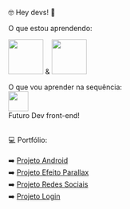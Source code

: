 🤓 Hey devs! 👋  <br>

O que estou aprendendo: 

<img src="https://cdn.jsdelivr.net/gh/devicons/devicon/icons/html5/html5-original-wordmark.svg" width="70" heith="70"/> & <img src="https://cdn.jsdelivr.net/gh/devicons/devicon/icons/css3/css3-original-wordmark.svg" width="70" heith="70"/> <br>

O que vou aprender na sequência: <br>
<img src="https://cdn.jsdelivr.net/gh/devicons/devicon/icons/javascript/javascript-original.svg" width="40" heith="40"/> <br>
Futuro Dev front-end!<br>
<br>

💻 Portfólio: <br>
<br>
➡️ <a href="https://andrius-uryel.github.io/projeto-android/"> Projeto Android</a> <br>
➡️ <a href="https://andrius-uryel.github.io/projeto-efeito-parallax/"> Projeto Efeito Parallax</a><br>
➡️ <a href="https://andrius-uryel.github.io/projeto-social/"> Projeto Redes Sociais</a><br>
➡️ <a href="https://andrius-uryel.github.io/projeto-login/"> Projeto Login</a>
